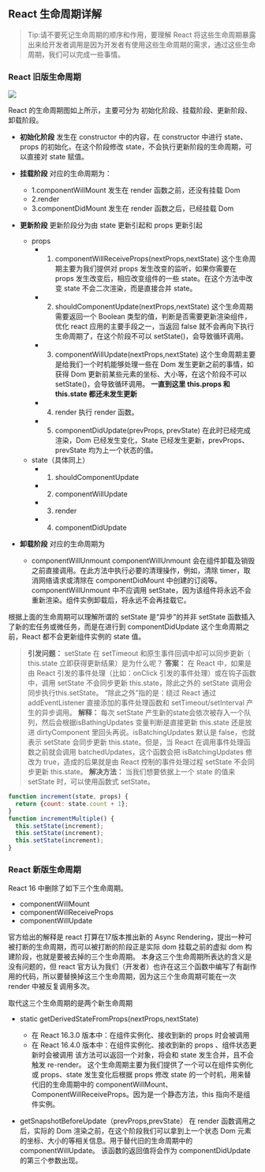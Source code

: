 ## React 生命周期详解

>Tip:请不要死记生命周期的顺序和作用，要理解 React 将这些生命周期暴露出来给开发者调用是因为开发者有使用这些生命周期的需求，通过这些生命周期，我们可以完成一些事情。

### React 旧版生命周期
![](https://user-gold-cdn.xitu.io/2019/12/15/16f0a0b3df44f29c?imageView2/0/w/1280/h/960/format/webp/ignore-error/1)

React 的生命周期图如上所示，主要可分为 初始化阶段、挂载阶段、更新阶段、卸载阶段。
* **初始化阶段**
发生在 constructor 中的内容，在 constructor 中进行 state、props 的初始化，在这个阶段修改 state，不会执行更新阶段的生命周期，可以直接对 state 赋值。
* **挂载阶段**
对应的生命周期为：
    * 1.componentWillMount 
        发生在 render 函数之前，还没有挂载 Dom
    * 2.render 
    * 3.componentDidMount
        发生在 render 函数之后，已经挂载 Dom
* **更新阶段**
更新阶段分为由 state 更新引起和 props 更新引起
    * props
        * 1. componentWillReceiveProps(nextProps,nextState)
            这个生命周期主要为我们提供对 props 发生改变的监听，如果你需要在 props 发生改变后，相应改变组件的一些 state。在这个方法中改变 state 不会二次渲染，而是直接合并 state。
        * 2. shouldComponentUpdate(nextProps,nextState)
            这个生命周期需要返回一个 Boolean 类型的值，判断是否需要更新渲染组件，优化 react 应用的主要手段之一，当返回 false 就不会再向下执行生命周期了，在这个阶段不可以 setState()，会导致循环调用。
        * 3. componentWillUpdate(nextProps,nextState)
            这个生命周期主要是给我们一个时机能够处理一些在 Dom 发生更新之前的事情，如获得 Dom 更新前某些元素的坐标、大小等，在这个阶段不可以 setState()，会导致循环调用。
        **一直到这里 this.props 和 this.state 都还未发生更新**
        * 4. render
            执行 render 函数。
        * 5. componentDidUpdate(prevProps, prevState) 
            在此时已经完成渲染，Dom 已经发生变化，State 已经发生更新，prevProps、prevState 均为上一个状态的值。
    * state（具体同上）
        * 1. shouldComponentUpdate
        * 2. componentWillUpdate
        * 3. render
        * 4. componentDidUpdate

* **卸载阶段**
对应的生命周期为
    * componentWillUnmount
    componentWillUnmount 会在组件卸载及销毁之前直接调用。在此方法中执行必要的清理操作，例如，清除 timer，取消网络请求或清除在 componentDidMount  中创建的订阅等。componentWillUnmount 中不应调用 setState，因为该组件将永远不会重新渲染。组件实例卸载后，将永远不会再挂载它。


根据上面的生命周期可以理解所谓的 setState 是“异步”的并非 setState 函数插入了新的宏任务或微任务，而是在进行到 componentDidUpdate 这个生命周期之前，React 都不会更新组件实例的 state 值。

>**引发问题：** setState 在 setTimeout 和原生事件回调中却可以同步更新（ this.state 立即获得更新结果）是为什么呢？
**答案：** 在 React 中，如果是由 React 引发的事件处理（比如：onClick 引发的事件处理）或在钩子函数中，调用 setState 不会同步更新 this.state，除此之外的 setState 调用会同步执行this.setState。 “除此之外”指的是：绕过 React 通过 addEventListener 直接添加的事件处理函数和 setTimeout/setInterval 产生的异步调用。
**解释：** 每次 setState 产生新的state会依次被存入一个队列，然后会根据isBathingUpdates 变量判断是直接更新 this.state 还是放进 dirtyComponent 里回头再说。isBatchingUpdates 默认是 false，也就表示 setState 会同步更新 this.state。但是，当 React 在调用事件处理函数之前就会调用 batchedUpdates，这个函数会把 isBatchingUpdates 修改为 true，造成的后果就是由 React 控制的事件处理过程 setState 不会同步更新 this.state。
**解决方法：** 当我们想要依据上一个 state 的值来 setState 时，可以使用函数式 setState。
```js
function increment(state, props) {
  return {count: state.count + 1};
}
function incrementMultiple() {
  this.setState(increment);
  this.setState(increment);
  this.setState(increment);
}
```


### React 新版生命周期
React 16 中删除了如下三个生命周期。
* componentWillMount 
* componentWillReceiveProps 
* componentWillUpdate 

官方给出的解释是 react 打算在17版本推出新的 Async Rendering，提出一种可被打断的生命周期，而可以被打断的阶段正是实际 dom 挂载之前的虚拟 dom 构建阶段，也就是要被去掉的三个生命周期。
本身这三个生命周期所表达的含义是没有问题的，但 react 官方认为我们（开发者）也许在这三个函数中编写了有副作用的代码，所以要替换掉这三个生命周期，因为这三个生命周期可能在一次 render 中被反复调用多次。

取代这三个生命周期的是两个新生命周期

* static getDerivedStateFromProps(nextProps,nextState)
    * 在 React 16.3.0 版本中：在组件实例化、接收到新的 props 时会被调用
    * 在 React 16.4.0 版本中：在组件实例化、接收到新的 props 、组件状态更新时会被调用
    该方法可以返回一个对象，将会和 state 发生合并，且不会触发 re-render。
    这个生命周期主要为我们提供了一个可以在组件实例化或 props、state 发生变化后根据 props 修改 state 的一个时机，用来替代旧的生命周期中的 componentWillMount、ComponentWillReceiveProps。因为是一个静态方法，this 指向不是组件实例。

* getSnapshotBeforeUpdate（prevProps,prevState）
    在 render 函数调用之后，实际的 Dom 渲染之前，在这个阶段我们可以拿到上一个状态 Dom 元素的坐标、大小的等相关信息。用于替代旧的生命周期中的 componentWillUpdate。
    该函数的返回值将会作为 componentDidUpdate 的第三个参数出现。

